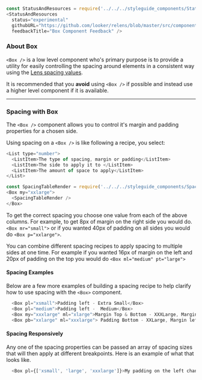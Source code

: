 ```js noeditor
const StatusAndResources = require('../../../styleguide_components/StatusAndResources').StatusAndResources;
<StatusAndResources
  status="experimental"
  githubURL="https://github.com/looker/relens/blob/master/src/components/Box/Box.tsx"
  feedbackTitle="Box Component Feedback" />
```

### About Box

`<Box />` is a low level component who's primary purpose is to provide a utility for easily controlling the spacing around elements in a consistent way using the [Lens spacing values](/#!/Spacing).

It is recommended that you **avoid** using `<Box />` if possible and instead use a higher level component if it is available.

***

### Spacing with Box

The `<Box />` component allows you to control it's margin and padding properties for a chosen side.

Using spacing on a `<Box />` is like following a recipe, you select:
```js noeditor
<List type="number">
  <ListItem>The type of spacing, margin or padding</ListItem>
  <ListItem>The side to apply it to </ListItem>
  <ListItem>The amount of space to apply</ListItem>
</List>
```
```js noeditor
const SpacingTableRender = require('../../../styleguide_components/SpacingTable').SpacingTableRender;
<Box my="xxlarge">
  <SpacingTableRender />
</Box>
```
To get the correct spacing you choose one value from each of the above columns. For example, to get 8px of margin on the right side you would do. `<Box mr="small">` or if you wanted 40px of padding on all sides you would do `<Box p="xxlarge">`.

You can combine different spacing recipes to apply spacing to multiple sides at one time. For example if you wanted 16px of margin on the left and 20px of padding on the top you would do `<Box ml="medium" pt="large">`

#### Spacing Examples
Below are a few more examples of building a spacing recipe to help clarify how to use spacing with the `<Box>` component.
```js
  <Box pl="xsmall">Padding left - Extra Small</Box>
  <Box pl="medium">Padding left -  Medium</Box>
  <Box my="xxxlarge" ml="xlarge">Margin Top & Bottom - XXXLarge, Margin left - XLarge</Box>
  <Box pb="xxlarge" ml="xxxlarge"> Padding Bottom - XXLarge, Margin left - XXXLarge</Box>
```


#### Spacing Responsively
Any one of the spacing properties can be passed an array of spacing sizes that will then apply at different breakpoints. Here is an example of what that looks like.
```js
  <Box pl={['xsmall', 'large', 'xxxlarge']}>My padding on the left changes with breakpoints</Box>
```
